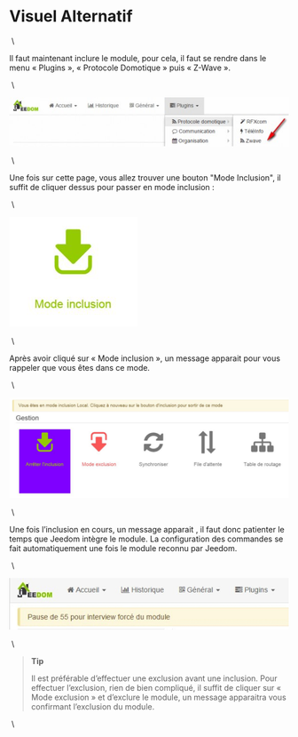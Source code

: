 Visuel Alternatif 
=================

 \

Il faut maintenant inclure le module, pour cela, il faut se rendre dans
le menu « Plugins », « Protocole Domotique » puis « Z-Wave ».

 \

![inclusion1](images/plugin/inclusion1.jpg)

 \

Une fois sur cette page, vous allez trouver une bouton "Mode Inclusion",
il suffit de cliquer dessus pour passer en mode inclusion :

 \

![bouton inclusion](images/plugin/bouton_inclusion.jpg)

 \

Après avoir cliqué sur « Mode inclusion », un message apparait pour vous
rappeler que vous êtes dans ce mode.

 \

![inclusion3](images/plugin/inclusion3.jpg)

 \

Une fois l’inclusion en cours, un message apparait , il faut donc
patienter le temps que Jeedom intègre le module. La configuration des
commandes se fait automatiquement une fois le module reconnu par Jeedom.

 \

![inclusion4](images/plugin/inclusion4.jpg)

 \

> **Tip**
>
> Il est préférable d’effectuer une exclusion avant une inclusion. Pour
> effectuer l’exclusion, rien de bien compliqué, il suffit de cliquer
> sur « Mode exclusion » et d’exclure le module, un message apparaitra
> vous confirmant l’exclusion du module.

 \

